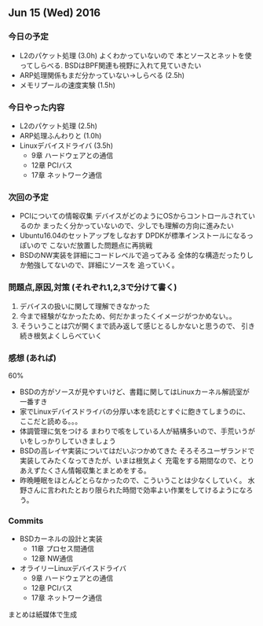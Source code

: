 

## Jun 15 (Wed) 2016

### 今日の予定

 - L2のパケット処理 (3.0h)
   よくわかっていないので
   本とソースとネットを使ってしらべる.
   BSDはBPF関連も視野に入れて見ていきたい
 - ARP処理関係もまだ分かっていない->しらべる (2.5h)
 - メモリプールの速度実験 (1.5h) 


### 今日やった内容

 - L2のパケット処理 (2.5h)
 - ARP処理ふんわりと (1.0h)
 - Linuxデバイスドライバ (3.5h)
	 -  9章 ハードウェアとの通信
	 - 12章 PCIバス
	 - 17章 ネットワーク通信



### 次回の予定

 - PCIについての情報収集
   デバイスがどのようにOSからコントロールされているのか
   まったく分かっていないので、少しでも理解の方向に進みたい
 - Ubuntu16.04のセットアップをしなおす
   DPDKが標準インストールになるっぽいので
   こないだ放置した問題点に再挑戦
 - BSDのNW実装を詳細にコードレベルで追ってみる
   全体的な構造だったりしか勉強してないので、詳細にソースを
   追っていく。



### 問題点,原因,対策 (それぞれ1,2,3で分けて書く)

 1. デバイスの扱いに関して理解できなかった
 2. 今まで経験がなかったため、何だかまったくイメージがつかめない。。
 3. そういうことは穴が開くまで読み返して感じとるしかないと思うので、
    引き続き根気よくしらべていく


### 感想 (あれば)

60%
 
 - BSDの方がソースが見やすいけど、書籍に関してはLinuxカーネル解読室が一番すき
 - 家でLinuxデバイスドライバの分厚い本を読むとすぐに飽きてしまうのに、
   ここだと読める。。。
 - 体調管理に気をつける
   まわりで咳をしている人が結構多いので、手荒いうがいをしっかりしていきましょう
 - BSDの高レイヤ実装についてはだいぶつかめてきた
   そろそろユーザランドで実装してみたくなってきたが、いまは根気よく
   充電をする期間なので、とりあえずたくさん情報収集とまとめをする。
 - 昨晩睡眠をほとんどとらなかったので、こういうことは少なくしていく。
   水野さんに言われたとおり限られた時間で効率よい作業をしてけるようになろう。


### Commits

 - BSDカーネルの設計と実装
	 - 11章 プロセス間通信
	 - 12章 NW通信
 - オライリーLinuxデバイスドライバ
	 -  9章 ハードウェアとの通信
	 - 12章 PCIバス
	 - 17章 ネットワーク通信

 まとめは紙媒体で生成

